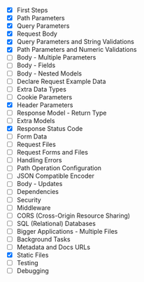 - [X] First Steps
- [X] Path Parameters
- [X] Query Parameters
- [X] Request Body
- [X] Query Parameters and String Validations
- [X] Path Parameters and Numeric Validations
- [ ] Body - Multiple Parameters
- [ ] Body - Fields
- [ ] Body - Nested Models
- [ ] Declare Request Example Data
- [ ] Extra Data Types
- [ ] Cookie Parameters
- [X] Header Parameters
- [ ] Response Model - Return Type
- [ ] Extra Models
- [X] Response Status Code
- [ ] Form Data
- [ ] Request Files
- [ ] Request Forms and Files
- [ ] Handling Errors
- [ ] Path Operation Configuration
- [ ] JSON Compatible Encoder
- [ ] Body - Updates
- [ ] Dependencies
- [ ] Security
- [ ] Middleware
- [ ] CORS (Cross-Origin Resource Sharing)
- [ ] SQL (Relational) Databases
- [ ] Bigger Applications - Multiple Files
- [ ] Background Tasks
- [ ] Metadata and Docs URLs
- [X] Static Files
- [ ] Testing
- [ ] Debugging